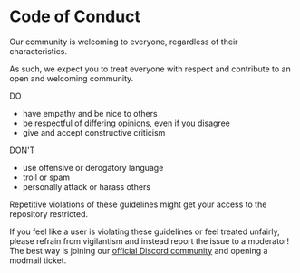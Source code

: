 # Code of Conduct

Our community is welcoming to everyone, regardless of their characteristics.

As such, we expect you to treat everyone with respect and contribute to an open and welcoming community.

DO
- have empathy and be nice to others
- be respectful of differing opinions, even if you disagree
- give and accept constructive criticism

DON'T
- use offensive or derogatory language
- troll or spam
- personally attack or harass others

Repetitive violations of these guidelines might get your access to the repository restricted.

If you feel like a user is violating these guidelines or feel treated unfairly, please refrain from vigilantism
and instead report the issue to a moderator! The best way is joining our [official Discord community](https://Yuricord.dev/discord)
and opening a modmail ticket.

